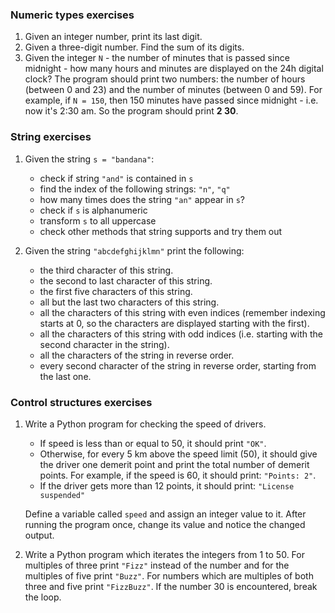 ### Numeric types exercises

1. Given an integer number, print its last digit. 
1. Given a three-digit number. Find the sum of its digits.
1. Given the integer `N` - the number of minutes that is passed since midnight -
 how many hours and minutes are displayed on the 24h digital clock? 
 The program should print two numbers: the number of hours (between 0 and 23) 
 and the number of minutes (between 0 and 59). 
 For example, if `N = 150`, then 150 minutes have passed since midnight - 
 i.e. now it's 2:30 am. So the program should print **2 30**.

### String exercises

1. Given the string `s = "bandana"`:
    * check if string `"and"` is contained in `s`
    * find the index of the following strings: `"n"`, `"q"`
    * how many times does the string `"an"` appear in `s`?
    * check if `s` is alphanumeric
    * transform `s` to all uppercase
    * check other methods that string supports and try them out

1. Given the string `"abcdefghijklmn"` print the following:
    * the third character of this string.
    * the second to last character of this string.
    * the first five characters of this string.
    * all but the last two characters of this string.
    * all the characters of this string with even indices (remember indexing 
    starts at 0, so the characters are displayed starting with the first).
    * all the characters of this string with odd indices 
    (i.e. starting with the second character in the string).
    * all the characters of the string in reverse order.
    * every second character of the string in reverse order, starting from the 
    last one.

### Control structures exercises
1. Write a Python program for checking the speed of drivers. 
    * If speed is less than or equal to 50, it should print `"OK"`.
    * Otherwise, for every 5 km above the speed limit (50), it should give the 
    driver one demerit point and print the total number of demerit points. 
    For example, if the speed is 60, it should print: `"Points: 2"`.
    * If the driver gets more than 12 points, it should print: 
    `"License suspended"`
 
    Define a variable called `speed` and assign an integer value to it. 
    After running the program once, change its value and notice the changed output.
 
1. Write a Python program which iterates the integers from 1 to 50. 
 For multiples of three print `"Fizz"` instead of the number and for the 
 multiples of five print `"Buzz"`. For numbers which are multiples of both three
 and five print `"FizzBuzz"`. If the number 30 is encountered, break the loop.

